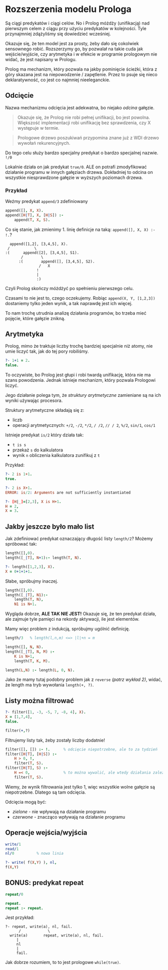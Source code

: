 # Rozszerzenia modelu Prologa

Są ciągi predykatów i ciągi celów. No i Prolog móżdży (unifikacją) nad pierwszym celem z ciągu przy użyciu predykatów w kolejności. Tyle przynajmniej zdążyliśmy się dowiedzieć wcześniej.

Okazuje się, że ten model jest za prosty, żeby dało się cokolwiek sensownego robić.
Rozszerzymy go, by pozwalał na takie cuda jak wejście/wyjście, czy arytmetyka i w efekcie w programie prologowym nie widać, że jest napisany w Prologu.

Prolog ma mechanizm, który pozwala na jakby pominięcie ścieżki, która z góry skazana jest na niepowodzenie / zapętlenie. Przez to psuje się nieco deklaratywność, co jest co najmniej nieeleganckie.

## Odcięcie
Nazwa mechanizmu odcięcia jest adekwatna, bo niejako _odcina_ gałęzie.

> Okazuje się, że Prolog nie robi pełnej unifikacji, bo jest powolna. Większość implementacji robi unifikację bez sprawdzenia, czy X występuje w termie.

> Prologowe drzewo poszukiwań przypomina znane już z WDI drzewo wywołań rekurencyjnych.

Do tego celu służy bardzo specjalny predykat o bardzo specjalnej nazwie. `!/0`

Lokalnie działa on jak predykat `true/0`. ALE on potrafi zmodyfikować działanie programu w innych gałęziach drzewa. Dokładniej to odcina on wszystkie niesprawdzone gałęzie w wyższych poziomach drzewa.

### Przykład

Weźmy predykat `append/3` zdefiniowany

~~~ prolog
append([], X, X).
append([H|T], X, [H|S]) :-
    append(T, X, S).
~~~

Co się stanie, jak zmienimy 1. linię definicje na taką: `append([], X, X) :- !.`?

      append([1,2], [3,4,5], X).
     /           \
    :(      append([2], [3,4,5], S1).
           /        \
          :(        append([], [3,4,5], S2).
                   /   X
                  !
                  |
                  :)

Czyli Prolog skończy móżdżyć po spełnieniu pierwszego celu.

Czasami to nie jest to, czego oczekujemy. Robiąc `append(X, Y, [1,2,3])` dostaniemy tylko jeden wynik, a tak naprawdę jest ich więcej.

To nam trochę utrudnia analizę działania programów, bo trzeba mieć pojęcie, które gałęzie znikną.

## Arytmetyka

Prolog, mimo że traktuje liczby trochę bardziej specjalnie niż atomy, nie umie liczyć tak, jak do tej pory robiliśmy.

~~~ prolog
?- 1+1 = 2.
false.
~~~

To oczywiste, bo Prolog jest głupi i robi twardą unifikację, która nie ma szans powodzenia. Jednak istnieje mechanizm, który pozwala Prologowi liczyć.

Jego działanie polega tym, że _struktury arytmetyczne_ zamieniane są na ich wyniki używając procesora.

Struktury arytmetyczne składają się z:

- liczb
- operacji arytmetycznych: `+/2`, `-/2`, `*/2`, `/ /2`, `// / 2`, `%/2`, `sin/1`, `cos/1`

Istnieje predykat `is/2` który działa tak:

- `t is s`
- przekaż `s` do kalkulatora
- wynik `n` obliczenia kalkulatora zunifikuj z `t`

Przykład:

~~~ prolog
?- 2 is 1+1.
true.

?- 2 is X+1.
ERROR: is/2: Arguments are not sufficiently instantiated

?- [H|_]=[2,3], X is H+1.
H = 2,
X = 3.
~~~

## Jakby jeszcze było mało list
Jak zdefiniować predykat oznaczający długość listy `length/2`? Możemy spróbować tak:

~~~ prolog
length([],0).
length([_|T], N+1):- length(T, N).

?- length([1,2,3], X).
X = 0+1+1+1.
~~~

Słabe, spróbujmy inaczej.

~~~ prolog
length([],0).
length([_|T], N1):-
    length(T, N),
    N1 is N+1.
~~~

Wygląda dobrze, **ALE TAK NIE JEST!** Okazuje się, że ten predykat działa, ale zajmuje tyle pamięci na rekordy aktywacji, ile jest elementów.

Mamy więc problem z indukcją, spróbujmy ugólnić definicję.

~~~ prolog
length/3   % length(l,n,m) <=> |l|+n = m

length([], N, N).
length([_|T], N, M) :-
    K is N+1,
    length(T, K, M).

length(L,N) :- length(L, 0, N).
~~~

Jako że mamy tutaj podobny problem jak z `reverse` _(patrz wykład 2)_, widać, że length ma tryb wywołania `length(+, ?)`.

## Listy można filtrować

~~~ prolog
?- filter([1, -3, -5, 7, -8, 4], X).
X = [1,7,4],
false.

filter(+,?)
~~~

Filtrujemy listy tak, żeby zostały liczby dodatnie!

~~~ prolog
filter([], []) :- !.      % odcięcie niepotrzebne, ale to za tydzień
filter([H|T], [H|S]) :-
    H > 0, !,
    filter(T, S).
filter([H|T], S) :-
    H =< 0,               % to można wywalić, ale wtedy działania zależy od odcięcia
    filter(T, S).
~~~

Wiemy, że wynik filtrowania jest tylko 1, więc wszystkie wolne gałęzie są niepotrzebne.
Dlatego są tam odcięcia.

Odcięcia mogą być:

- _zielone_ - nie wpływają na działanie programu
- _czerwone_ - znacząco wpływają na działanie programu

## Operacje wejścia/wyjścia

~~~ prolog
write/1
read/1
nl/0          % nowa linia

?- write( f(X,Y) ), nl,
f(X,Y)
~~~

## BONUS: predykat repeat

~~~ prolog
repeat/0

repeat.
repeat :- repeat.
~~~

Jest przykład:

    ?- repeat, write(a), nl, fail.
          /            \
      write(a)       repeat, write(a), nl, fail.
         |
         nl
         |
         fail.

Jak dobrze rozumiem, to to jest prologowe `while(true)`.

